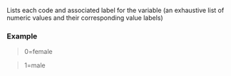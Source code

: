 Lists each code and associated label for the variable (an exhaustive list of numeric values and their corresponding value labels)

### Example

> 0=female

> 1=male
